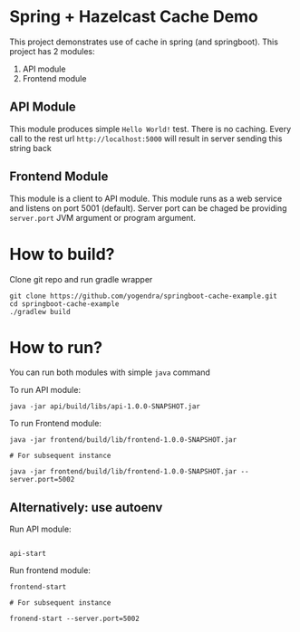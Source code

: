 # Spring + Hazelcast Cache Demo
 
This project demonstrates use of cache in spring (and springboot). This project has 2 modules:
1. API module
2. Frontend module

## API Module

This module produces simple `Hello World!` test. There is no caching. Every call to the rest url `http://localhost:5000`
  will result in server sending this string back
  
## Frontend Module

This module is a client to API module. This module runs as a web service and listens on port 5001 (default). Server port
 can be chaged be providing `server.port` JVM argument or program argument.
 
# How to build?

Clone git repo and run gradle wrapper

```shell
git clone https://github.com/yogendra/springboot-cache-example.git
cd springboot-cache-example
./gradlew build
```

# How to run?

You can run both modules with simple `java` command

To run API module:

```shell
java -jar api/build/libs/api-1.0.0-SNAPSHOT.jar

```

To run Frontend module:

```shell
java -jar frontend/build/lib/frontend-1.0.0-SNAPSHOT.jar

# For subsequent instance

java -jar frontend/build/lib/frontend-1.0.0-SNAPSHOT.jar --server.port=5002
```

## Alternatively: use autoenv

Run API module:

```shell

api-start
```

Run frontend module:

```shell
frontend-start

# For subsequent instance

fronend-start --server.port=5002

```